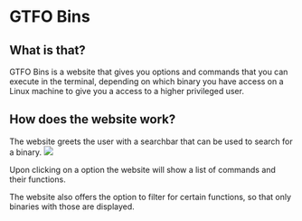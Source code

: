 # GTFO Bins

## What is that?

GTFO Bins is a website that gives you options and commands that you can execute in the terminal, depending on which binary you have access on a Linux machine to give you a access to a higher privileged user.

## How does the website work?

The website greets the user with a searchbar that can be used to search for a binary.
![](gtfobins_searchbar.jpg)

Upon clicking on a option the website will show a list of commands and their functions.

The website also offers the option to filter for certain functions, so that only binaries with those are displayed.